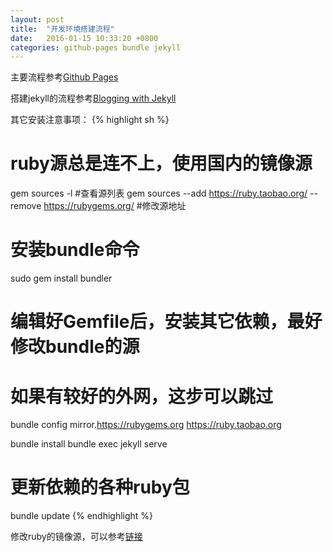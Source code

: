 ```yaml
---
layout: post
title:  "开发环境搭建流程"
date:   2016-01-15 10:33:20 +0800
categories: github-pages bundle jekyll
---
```


主要流程参考[Github Pages][github-pages]

搭建jekyll的流程参考[Blogging with Jekyll][setup-jekyll-locally]

其它安装注意事项：
{% highlight sh %}
# ruby源总是连不上，使用国内的镜像源
gem sources -l #查看源列表
gem sources --add https://ruby.taobao.org/ --remove https://rubygems.org/ #修改源地址

# 安装bundle命令
sudo gem install bundler

# 编辑好Gemfile后，安装其它依赖，最好修改bundle的源
# 如果有较好的外网，这步可以跳过
bundle config mirror.https://rubygems.org https://ruby.taobao.org

bundle install
bundle exec jekyll serve

# 更新依赖的各种ruby包
bundle update
{% endhighlight %}

修改ruby的镜像源，可以参考[链接][ruby-mirror]

[github-pages]: https://pages.github.com/
[setup-jekyll-locally]: https://help.github.com/articles/setting-up-your-github-pages-site-locally-with-jekyll/
[ruby-mirror]: https://ruby.taobao.org/
